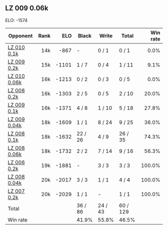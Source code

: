 ## LZ 009 0.06k ##

ELO: -1574

Opponent | Rank | ELO | Black | Write | Total | Win rate
---------|-----:|----:|-------|-------|-------|-------:
[LZ 010 0.1k](LZ%20010%200.1k.md) | 14k | -867 | - | 0 / 1 | 0 / 1 | 0.0%
[LZ 009 0.2k](LZ%20009%200.2k.md) | 15k | -1101 | 1 / 7 | 0 / 4 | 1 / 11 | 9.1%
[LZ 010 0.06k](LZ%20010%200.06k.md) | 16k | -1213 | 0 / 2 | 0 / 3 | 0 / 5 | 0.0%
[LZ 008 0.2k](LZ%20008%200.2k.md) | 16k | -1303 | 2 / 5 | 0 / 5 | 2 / 10 | 20.0%
[LZ 009 0.1k](LZ%20009%200.1k.md) | 16k | -1371 | 4 / 8 | 1 / 10 | 5 / 18 | 27.8%
[LZ 009 0.04k](LZ%20009%200.04k.md) | 18k | -1609 | 1 / 1 | 8 / 24 | 9 / 25 | 36.0%
[LZ 008 0.1k](LZ%20008%200.1k.md) | 18k | -1632 | 22 / 26 | 4 / 9 | 26 / 35 | 74.3%
[LZ 008 0.06k](LZ%20008%200.06k.md) | 18k | -1732 | 2 / 2 | 7 / 14 | 9 / 16 | 56.3%
[LZ 006 0.2k](LZ%20006%200.2k.md) | 19k | -1881 | - | 3 / 3 | 3 / 3 | 100.0%
[LZ 008 0.04k](LZ%20008%200.04k.md) | 20k | -2017 | 3 / 3 | 1 / 1 | 4 / 4 | 100.0%
[LZ 007 0.2k](LZ%20007%200.2k.md) | 20k | -2029 | 1 / 1 | - | 1 / 1 | 100.0%
Total | | | 36 / 86 | 24 / 43 | 60 / 129 | 
Win rate| | | 41.9% | 55.8% | 46.5% | 
